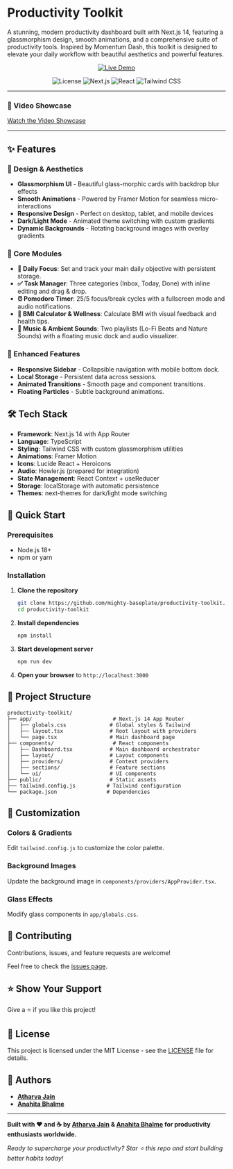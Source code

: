 #  Productivity Toolkit



A stunning, modern productivity dashboard built with Next.js 14, featuring a glassmorphism design, smooth animations, and a comprehensive suite of productivity tools. Inspired by Momentum Dash, this toolkit is designed to elevate your daily workflow with beautiful aesthetics and powerful features.

<p align="center">
  <a href="https://productivitytoolkit.netlify.app/" target="_blank">
    <img src="https://img.shields.io/badge/Live_Demo-Visit_Now-brightgreen?style=for-the-badge" alt="Live Demo">
  </a>
</p>

<p align="center">
  <img src="https://img.shields.io/github/license/mighty-baseplate/productivity-toolkit?style=for-the-badge" alt="License">
  <img src="https://img.shields.io/badge/Next.js-14-black?style=for-the-badge&logo=next.js" alt="Next.js">
  <img src="https://img.shields.io/badge/React-18-blue?style=for-the-badge&logo=react" alt="React">
  <img src="https://img.shields.io/badge/Tailwind_CSS-3-cyan?style=for-the-badge&logo=tailwind-css" alt="Tailwind CSS">
</p>

---

### 🎥 Video Showcase
[Watch the Video Showcase](./assets/video/video.mp4)

---

## ✨ Features

### 🎨 Design & Aesthetics
- **Glassmorphism UI** - Beautiful glass-morphic cards with backdrop blur effects
- **Smooth Animations** - Powered by Framer Motion for seamless micro-interactions
- **Responsive Design** - Perfect on desktop, tablet, and mobile devices
- **Dark/Light Mode** - Animated theme switching with custom gradients
- **Dynamic Backgrounds** - Rotating background images with overlay gradients

### 🚀 Core Modules
- **📝 Daily Focus**: Set and track your main daily objective with persistent storage.
- **✅ Task Manager**: Three categories (Inbox, Today, Done) with inline editing and drag & drop.
- **⏰ Pomodoro Timer**: 25/5 focus/break cycles with a fullscreen mode and audio notifications.
- **💪 BMI Calculator & Wellness**: Calculate BMI with visual feedback and health tips.
- **🎵 Music & Ambient Sounds**: Two playlists (Lo-Fi Beats and Nature Sounds) with a floating music dock and audio visualizer.

### 🎯 Enhanced Features
- **Responsive Sidebar** - Collapsible navigation with mobile bottom dock.
- **Local Storage** - Persistent data across sessions.
- **Animated Transitions** - Smooth page and component transitions.
- **Floating Particles** - Subtle background animations.

## 🛠️ Tech Stack

- **Framework**: Next.js 14 with App Router
- **Language**: TypeScript
- **Styling**: Tailwind CSS with custom glassmorphism utilities
- **Animations**: Framer Motion
- **Icons**: Lucide React + Heroicons
- **Audio**: Howler.js (prepared for integration)
- **State Management**: React Context + useReducer
- **Storage**: localStorage with automatic persistence
- **Themes**: next-themes for dark/light mode switching

## 🚀 Quick Start

### Prerequisites
- Node.js 18+
- npm or yarn

### Installation
1. **Clone the repository**
   ```bash
   git clone https://github.com/mighty-baseplate/productivity-toolkit.git
   cd productivity-toolkit
   ```
2. **Install dependencies**
   ```bash
   npm install
   ```
3. **Start development server**
   ```bash
   npm run dev
   ```
4. **Open your browser** to `http://localhost:3000`

## 📁 Project Structure

```
productivity-toolkit/
├── app/                          # Next.js 14 App Router
│   ├── globals.css              # Global styles & Tailwind
│   ├── layout.tsx               # Root layout with providers
│   └── page.tsx                 # Main dashboard page
├── components/                   # React components
│   ├── Dashboard.tsx            # Main dashboard orchestrator
│   ├── layout/                  # Layout components
│   ├── providers/               # Context providers
│   ├── sections/                # Feature sections
│   └── ui/                      # UI components
├── public/                      # Static assets
├── tailwind.config.js          # Tailwind configuration
└── package.json                # Dependencies
```

## 🎨 Customization

### **Colors & Gradients**
Edit `tailwind.config.js` to customize the color palette.

### **Background Images**
Update the background image in `components/providers/AppProvider.tsx`.

### **Glass Effects**
Modify glass components in `app/globals.css`.

## 🤝 Contributing

Contributions, issues, and feature requests are welcome!

Feel free to check the [issues page](https://github.com/mighty-baseplate/Productivity-Toolkit/issues).

## ⭐ Show Your Support

Give a ⭐️ if you like this project!

## 📝 License

This project is licensed under the MIT License - see the [LICENSE](LICENSE) file for details.

## 👥 Authors

- **[Atharva Jain](https://github.com/mighty-baseplate)**
- **[Anahita Bhalme](https://github.com/anahita-jpeg)**

---

**Built with ❤️ and ☕ by [Atharva Jain](https://github.com/mighty-baseplate) & [Anahita Bhalme](https://github.com/anahita-jpeg) for productivity enthusiasts worldwide.**

*Ready to supercharge your productivity? Star ⭐ this repo and start building better habits today!*